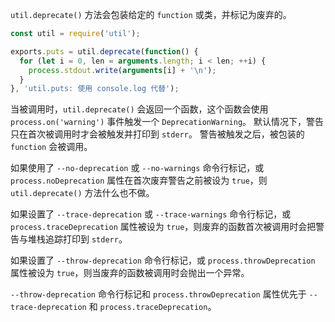<!-- YAML
added: v0.8.0
-->

`util.deprecate()` 方法会包装给定的 `function` 或类，并标记为废弃的。

<!-- eslint-disable prefer-rest-params -->
```js
const util = require('util');

exports.puts = util.deprecate(function() {
  for (let i = 0, len = arguments.length; i < len; ++i) {
    process.stdout.write(arguments[i] + '\n');
  }
}, 'util.puts: 使用 console.log 代替');
```

当被调用时，`util.deprecate()` 会返回一个函数，这个函数会使用 `process.on('warning')` 事件触发一个 `DeprecationWarning`。
默认情况下，警告只在首次被调用时才会被触发并打印到 `stderr`。
警告被触发之后，被包装的 `function` 会被调用。

如果使用了 `--no-deprecation` 或 `--no-warnings` 命令行标记，或 `process.noDeprecation` 属性在首次废弃警告之前被设为 `true`，则 `util.deprecate()` 方法什么也不做。

如果设置了 `--trace-deprecation` 或 `--trace-warnings` 命令行标记，或 `process.traceDeprecation` 属性被设为 `true`，则废弃的函数首次被调用时会把警告与堆栈追踪打印到 `stderr`。

如果设置了 `--throw-deprecation` 命令行标记，或 `process.throwDeprecation` 属性被设为 `true`，则当废弃的函数被调用时会抛出一个异常。

`--throw-deprecation` 命令行标记和 `process.throwDeprecation` 属性优先于 `--trace-deprecation` 和 `process.traceDeprecation`。

